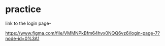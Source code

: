 # practice
link to the login page-

https://www.figma.com/file/VMMNPkBfm64hvx0NQQ6vz6/login-page-7?node-id=0%3A1
